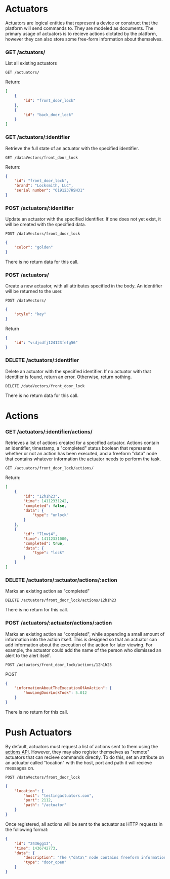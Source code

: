 Actuators
=============

Actuators are logical entities that represent a device or construct that the platform will send commands to. They are modeled as documents. The primary usage of actuators is to recieve actions dictated by the platform, however they can also store some free-form information about themselves.


### GET /actuators/
List all existing actuators

```
GET /actuators/
```
Return:
```json
[
	{
        "id": "front_door_lock"
    },
    {
        "id": "back_door_lock"
    }
]
```


### GET /actuators/:identifier
Retrieve the full state of an actuator with the specified identifier.

```
GET /dataVectors/front_door_lock
```
Return:
```json
{
	"id": "front_door_lock",
	"brand": "Locksmith, LLC",
    "serial number": "6191237HSH31"
}
```


### POST /actuators/:identifier
Update an actuator with the specified identifier. If one does not yet exist, it will be created with the specified data.
```
POST /dataVectors/front_door_lock
```
```json
{
	"color": "golden"
}
```
There is no return data for this call.


### POST /actuators/
Create a new actuator, with all attributes specified in the body. An identifier will be returned to the user.
```
POST /dataVectors/
```
```json
{
	"style": "key"
}
```
Return
```json
{
	"id": "vsdjsdfj124123fefg56"
}
```


### DELETE /actuators/:identifier

Delete an actuator with the specified identifier. If no actuator with that identifier is found, return an error. Otherwise, return nothing.
```
DELETE /dataVectors/front_door_lock
```
There is no return data for this call.



# Actions

### GET /actuators/:identifier/actions/
Retrieves a list of actions created for a specified actuator. Actions contain an identifier, timestamp, a "completed" status boolean that represents whether or not an action has been executed, and a freeform "data" node that contains whatever information the actuator needs to perform the task.

```
GET /actuators/front_door_lock/actions/
```
Return:
```json
[
    {
    	"id": "12h1h23",
    	"time": 14112331242,
    	"completed": false,
    	"data": {
        	"type": "unlock"
        }
    },
    {
    	"id": "71nwj4",
    	"time": 14112331000,
    	"completed": true,
    	"data": {
        	"type": "lock"
    	}
    }
]
```

### DELETE /actuators/:actuator/actions/:action
Marks an existing action as "completed"

```
DELETE /actuators/front_door_lock/actions/12h1h23
```
There is no return for this call.


### POST /actuators/:actuator/actions/:action
Marks an existing action as "completed", while appending a small amount of information into the action itself. This is designed so that an actuator can add information about the execution of the action for later viewing. For example, the actuator could add the name of the person who dismissed an alert to the alert itself.

```
POST /actuators/front_door_lock/actions/12h1h23
```
POST
```json
{
    "informationAboutTheExecutionOfAnAction": {
        "howLongDoorLockTook": 5.012
    }
}
```

There is no return for this call.


# Push Actuators

By default, actuators must request a list of actions sent to them using the [actions API](Actions.md). However, they may also register themselves as "remote" actuators that can recieve commands directly. To do this, set an attribute on an actuator called "location" with the host, port and path it will recieve messages on. 
```
POST /dataVectors/front_door_lock
```
```json
{
	"location": {
        "host": "testingactuators.com",
        "port": 2112,
        "path": "/actuator"
    }
}
```

Once registered, all actions will be sent to the actuator as HTTP requests in the following format:
```json
{
    "id": "2436gg13",
    "time": 1436742773,
    "data": {
        "description": "The \"data\" node contains freeform information as specified by rules registered in the platform",
        "type": "door_open"
    }
}
```